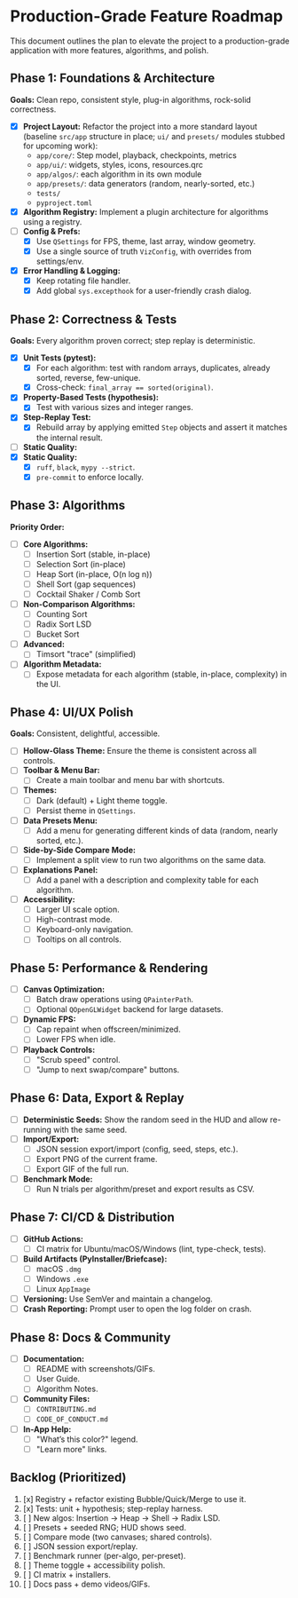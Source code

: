 # Production-Grade Feature Roadmap

This document outlines the plan to elevate the project to a production-grade application with more features, algorithms, and polish.

## Phase 1: Foundations & Architecture
**Goals:** Clean repo, consistent style, plug-in algorithms, rock-solid correctness.

- [x] **Project Layout:** Refactor the project into a more standard layout (baseline `src/app` structure in place; `ui/` and `presets/` modules stubbed for upcoming work):
    - `app/core/`: Step model, playback, checkpoints, metrics
    - `app/ui/`: widgets, styles, icons, resources.qrc
    - `app/algos/`: each algorithm in its own module
    - `app/presets/`: data generators (random, nearly-sorted, etc.)
    - `tests/`
    - `pyproject.toml`
- [x] **Algorithm Registry:** Implement a plugin architecture for algorithms using a registry.
- [ ] **Config & Prefs:**
    - [x] Use `QSettings` for FPS, theme, last array, window geometry.
    - [x] Use a single source of truth `VizConfig`, with overrides from settings/env.
- [x] **Error Handling & Logging:**
    - [x] Keep rotating file handler.
    - [x] Add global `sys.excepthook` for a user-friendly crash dialog.

## Phase 2: Correctness & Tests
**Goals:** Every algorithm proven correct; step replay is deterministic.

- [x] **Unit Tests (pytest):**
    - [x] For each algorithm: test with random arrays, duplicates, already sorted, reverse, few-unique.
    - [x] Cross-check: `final_array == sorted(original)`.
- [x] **Property-Based Tests (hypothesis):**
    - [x] Test with various sizes and integer ranges.
- [x] **Step-Replay Test:**
    - [x] Rebuild array by applying emitted `Step` objects and assert it matches the internal result.
- [ ] **Static Quality:**
- [x] **Static Quality:**
    - [x] `ruff`, `black`, `mypy --strict`.
    - [x] `pre-commit` to enforce locally.

## Phase 3: Algorithms
**Priority Order:**

- [ ] **Core Algorithms:**
    - [ ] Insertion Sort (stable, in-place)
    - [ ] Selection Sort (in-place)
    - [ ] Heap Sort (in-place, O(n log n))
    - [ ] Shell Sort (gap sequences)
    - [ ] Cocktail Shaker / Comb Sort
- [ ] **Non-Comparison Algorithms:**
    - [ ] Counting Sort
    - [ ] Radix Sort LSD
    - [ ] Bucket Sort
- [ ] **Advanced:**
    - [ ] Timsort "trace" (simplified)
- [ ] **Algorithm Metadata:**
    - [ ] Expose metadata for each algorithm (stable, in-place, complexity) in the UI.

## Phase 4: UI/UX Polish
**Goals:** Consistent, delightful, accessible.

- [ ] **Hollow-Glass Theme:** Ensure the theme is consistent across all controls.
- [ ] **Toolbar & Menu Bar:**
    - [ ] Create a main toolbar and menu bar with shortcuts.
- [ ] **Themes:**
    - [ ] Dark (default) + Light theme toggle.
    - [ ] Persist theme in `QSettings`.
- [ ] **Data Presets Menu:**
    - [ ] Add a menu for generating different kinds of data (random, nearly sorted, etc.).
- [ ] **Side-by-Side Compare Mode:**
    - [ ] Implement a split view to run two algorithms on the same data.
- [ ] **Explanations Panel:**
    - [ ] Add a panel with a description and complexity table for each algorithm.
- [ ] **Accessibility:**
    - [ ] Larger UI scale option.
    - [ ] High-contrast mode.
    - [ ] Keyboard-only navigation.
    - [ ] Tooltips on all controls.

## Phase 5: Performance & Rendering
- [ ] **Canvas Optimization:**
    - [ ] Batch draw operations using `QPainterPath`.
    - [ ] Optional `QOpenGLWidget` backend for large datasets.
- [ ] **Dynamic FPS:**
    - [ ] Cap repaint when offscreen/minimized.
    - [ ] Lower FPS when idle.
- [ ] **Playback Controls:**
    - [ ] "Scrub speed" control.
    - [ ] "Jump to next swap/compare" buttons.

## Phase 6: Data, Export & Replay
- [ ] **Deterministic Seeds:** Show the random seed in the HUD and allow re-running with the same seed.
- [ ] **Import/Export:**
    - [ ] JSON session export/import (config, seed, steps, etc.).
    - [ ] Export PNG of the current frame.
    - [ ] Export GIF of the full run.
- [ ] **Benchmark Mode:**
    - [ ] Run N trials per algorithm/preset and export results as CSV.

## Phase 7: CI/CD & Distribution
- [ ] **GitHub Actions:**
    - [ ] CI matrix for Ubuntu/macOS/Windows (lint, type-check, tests).
- [ ] **Build Artifacts (PyInstaller/Briefcase):**
    - [ ] macOS `.dmg`
    - [ ] Windows `.exe`
    - [ ] Linux `AppImage`
- [ ] **Versioning:** Use SemVer and maintain a changelog.
- [ ] **Crash Reporting:** Prompt user to open the log folder on crash.

## Phase 8: Docs & Community
- [ ] **Documentation:**
    - [ ] README with screenshots/GIFs.
    - [ ] User Guide.
    - [ ] Algorithm Notes.
- [ ] **Community Files:**
    - [ ] `CONTRIBUTING.md`
    - [ ] `CODE_OF_CONDUCT.md`
- [ ] **In-App Help:**
    - [ ] "What’s this color?" legend.
    - [ ] "Learn more" links.

## Backlog (Prioritized)
1.  [x] Registry + refactor existing Bubble/Quick/Merge to use it.
2.  [x] Tests: unit + hypothesis; step-replay harness.
3.  [ ] New algos: Insertion → Heap → Shell → Radix LSD.
4.  [ ] Presets + seeded RNG; HUD shows seed.
5.  [ ] Compare mode (two canvases; shared controls).
6.  [ ] JSON session export/replay.
7.  [ ] Benchmark runner (per-algo, per-preset).
8.  [ ] Theme toggle + accessibility polish.
9.  [ ] CI matrix + installers.
10. [ ] Docs pass + demo videos/GIFs.

